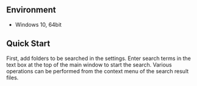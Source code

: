 ## Environment

  * Windows 10, 64bit

## Quick Start

  First, add folders to be searched in the settings. 
  Enter search terms in the text box at the top of the main window to start the search.
  Various operations can be performed from the context menu of the search result files.


